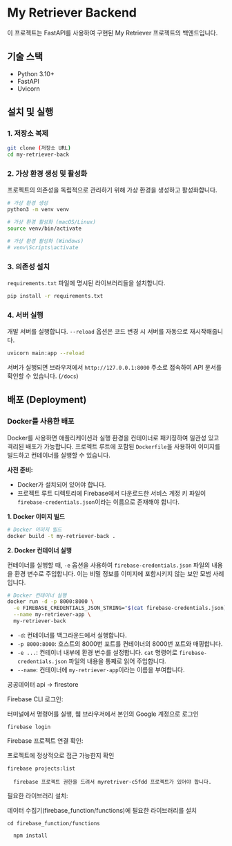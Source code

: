 # My Retriever Backend

이 프로젝트는 FastAPI를 사용하여 구현된 My Retriever 프로젝트의 백엔드입니다.

## 기술 스택

- Python 3.10+
- FastAPI
- Uvicorn

## 설치 및 실행

### 1. 저장소 복제

```bash
git clone (저장소 URL)
cd my-retriever-back
```

### 2. 가상 환경 생성 및 활성화

프로젝트의 의존성을 독립적으로 관리하기 위해 가상 환경을 생성하고 활성화합니다.

```bash
# 가상 환경 생성
python3 -m venv venv

# 가상 환경 활성화 (macOS/Linux)
source venv/bin/activate

# 가상 환경 활성화 (Windows)
# venv\Scripts\activate
```

### 3. 의존성 설치

`requirements.txt` 파일에 명시된 라이브러리들을 설치합니다.

```bash
pip install -r requirements.txt
```

### 4. 서버 실행

개발 서버를 실행합니다. `--reload` 옵션은 코드 변경 시 서버를 자동으로 재시작해줍니다.

```bash
uvicorn main:app --reload
```

서버가 실행되면 브라우저에서 `http://127.0.0.1:8000` 주소로 접속하여 API 문서를 확인할 수 있습니다. (`/docs`)

## 배포 (Deployment)

### Docker를 사용한 배포

Docker를 사용하면 애플리케이션과 실행 환경을 컨테이너로 패키징하여 일관성 있고 격리된 배포가 가능합니다. 프로젝트 루트에 포함된 `Dockerfile`을 사용하여 이미지를 빌드하고 컨테이너를 실행할 수 있습니다.

**사전 준비:**

- Docker가 설치되어 있어야 합니다.
- 프로젝트 루트 디렉토리에 Firebase에서 다운로드한 서비스 계정 키 파일이 `firebase-credentials.json`이라는 이름으로 존재해야 합니다.

**1. Docker 이미지 빌드**

```bash
# Docker 이미지 빌드
docker build -t my-retriever-back .
```

**2. Docker 컨테이너 실행**

컨테이너를 실행할 때, `-e` 옵션을 사용하여 `firebase-credentials.json` 파일의 내용을 환경 변수로 주입합니다. 이는 비밀 정보를 이미지에 포함시키지 않는 보안 모범 사례입니다.

```bash
# Docker 컨테이너 실행
docker run -d -p 8000:8000 \
  -e FIREBASE_CREDENTIALS_JSON_STRING="$(cat firebase-credentials.json)" \
  --name my-retriever-app \
  my-retriever-back
```

- `-d`: 컨테이너를 백그라운드에서 실행합니다.
- `-p 8000:8000`: 호스트의 8000번 포트를 컨테이너의 8000번 포트와 매핑합니다.
- `-e ...`: 컨테이너 내부에 환경 변수를 설정합니다. `cat` 명령어로 `firebase-credentials.json` 파일의 내용을 통째로 읽어 주입합니다.
- `--name`: 컨테이너에 `my-retriever-app`이라는 이름을 부여합니다.

공공데이터 api -> firestore

Firebase CLI 로그인:

  터미널에서 명령어를 실행, 웹 브라우저에서 본인의 Google 계정으로 로그인

    firebase login

Firebase 프로젝트 연결 확인:

  프로젝트에 정상적으로 접근 가능한지 확인

    firebase projects:list

      firebase 프로젝트 권한을 드려서 myretriver-c5fdd 프로젝트가 있어야 합니다.

필요한 라이브러리 설치:

  데이터 수집기(firebase_function/functions)에 필요한 라이브러리를 설치

    cd firebase_function/functions

      npm install